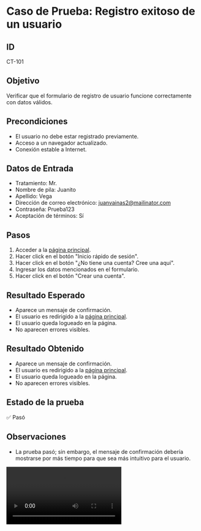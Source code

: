 # Caso de Prueba: Registro exitoso de un usuario

## ID

CT-101

## Objetivo

Verificar que el formulario de registro de usuario funcione correctamente con datos válidos.

## Precondiciones

- El usuario no debe estar registrado previamente.
- Acceso a un navegador actualizado.
- Conexión estable a Internet.

## Datos de Entrada

- Tratamiento: Mr.
- Nombre de pila: Juanito
- Apellido: Vega
- Dirección de correo electrónico: juanvainas2@mailinator.com
- Contraseña: Prueba123
- Aceptación de términos: Sí

## Pasos

1. Acceder a la [página principal](https://roescr.com/).
2. Hacer click en el botón "Inicio rápido de sesión".
3. Hacer click en el botón "¿No tiene una cuenta? Cree una aquí".
4. Ingresar los datos mencionados en el formulario.
5. Hacer click en el botón "Crear una cuenta".

## Resultado Esperado

- Aparece un mensaje de confirmación.
- El usuario es redirigido a la [página principal](https://roescr.com/).
- El usuario queda logueado en la página.
- No aparecen errores visibles.

## Resultado Obtenido

- Aparece un mensaje de confirmación.
- El usuario es redirigido a la [página principal](https://roescr.com/).
- El usuario queda logueado en la página.
- No aparecen errores visibles.

## Estado de la prueba

✅ Pasó

## Observaciones

- La prueba pasó; sin embargo, el mensaje de confirmación debería mostrarse por más tiempo para que sea más intuitivo para el usuario.

<video src="Prueba1.mp4" controls>
    Tu navegador no soporta la reproducción de video.
</video>
